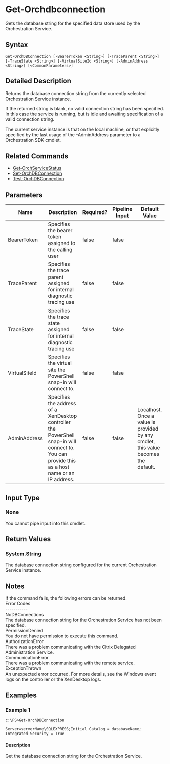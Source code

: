 ﻿
# Get-Orchdbconnection
Gets the database string for the specified data store used by the Orchestration Service.
## Syntax

```
Get-OrchDBConnection [-BearerToken <String>] [-TraceParent <String>] [-TraceState <String>] [-VirtualSiteId <String>] [-AdminAddress <String>] [<CommonParameters>]
```

## Detailed Description
Returns the database connection string from the currently selected Orchestration Service instance.

If the returned string is blank, no valid connection string has been specified. In this case the service is running, but is idle and awaiting specification of a valid connection string.

The current service instance is that on the local machine, or that explicitly specified by the last usage of the -AdminAddress parameter to a Orchestration SDK cmdlet.


## Related Commands

* [Get-OrchServiceStatus](../Get-OrchServiceStatus/)
* [Set-OrchDBConnection](../Set-OrchDBConnection/)
* [Test-OrchDBConnection](../Test-OrchDBConnection/)
## Parameters
| Name   | Description | Required? | Pipeline Input | Default Value |
| --- | --- | --- | --- | --- |
| BearerToken | Specifies the bearer token assigned to the calling user | false | false |  |
| TraceParent | Specifies the trace parent assigned for internal diagnostic tracing use | false | false |  |
| TraceState | Specifies the trace state assigned for internal diagnostic tracing use | false | false |  |
| VirtualSiteId | Specifies the virtual site the PowerShell snap-in will connect to. | false | false |  |
| AdminAddress | Specifies the address of a XenDesktop controller the PowerShell snap-in will connect to. You can provide this as a host name or an IP address. | false | false | Localhost. Once a value is provided by any cmdlet, this value becomes the default. |

## Input Type

### None
You cannot pipe input into this cmdlet.
## Return Values

### System.String
The database connection string configured for the current Orchestration Service instance.
## Notes
If the command fails, the following errors can be returned.  
    Error Codes  
    -----------  
    NoDBConnections  
        The database connection string for the Orchestration Service has not been specified.  
    PermissionDenied  
        You do not have permission to execute this command.  
    AuthorizationError  
        There was a problem communicating with the Citrix Delegated Administration Service.  
    CommunicationError  
        There was a problem communicating with the remote service.  
    ExceptionThrown  
        An unexpected error occurred.  For more details, see the Windows event logs on the controller or the XenDesktop logs.
## Examples

### Example 1

```
c:\PS>Get-OrchDBConnection  
  
Server=serverName\SQLEXPRESS;Initial Catalog = databaseName;  Integrated Security = True
```

#### Description
Get the database connection string for the Orchestration Service.
